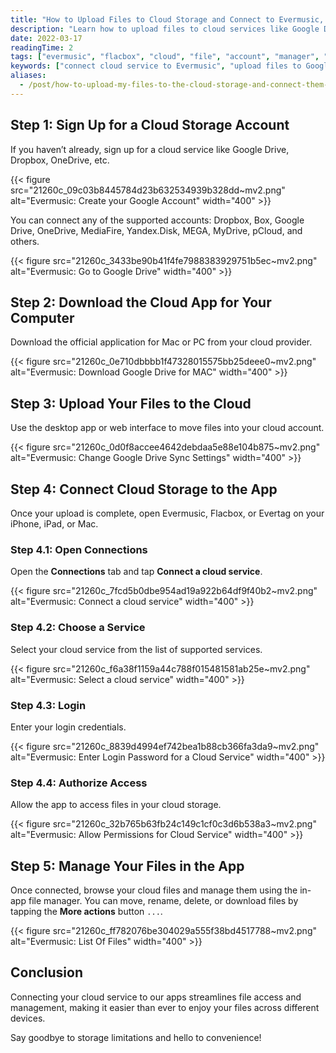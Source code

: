 ```yaml
---
title: "How to Upload Files to Cloud Storage and Connect to Evermusic, Flacbox, or Evertag"
description: "Learn how to upload files to cloud services like Google Drive, Dropbox, and OneDrive, and connect them to Evermusic, Flacbox, or Evertag for easy file access."
date: 2022-03-17
readingTime: 2
tags: ["evermusic", "flacbox", "cloud", "file", "account", "manager", "connect", "network", "service"]
keywords: ["connect cloud service to Evermusic", "upload files to Google Drive", "Flacbox cloud integration", "use OneDrive with Evermusic", "Evertag cloud file access", "connect Dropbox to iOS music player", "file manager for cloud services"]
aliases:
  - /post/how-to-upload-my-files-to-the-cloud-storage-and-connect-them-to-evermusic-flacbox-evertag/
---
```


## Step 1: Sign Up for a Cloud Storage Account

If you haven’t already, sign up for a cloud service like Google Drive, Dropbox, OneDrive, etc.

{{< figure src="21260c_09c03b8445784d23b632534939b328dd~mv2.png" alt="Evermusic: Create your Google Account" width="400" >}}

You can connect any of the supported accounts: Dropbox, Box, Google Drive, OneDrive, MediaFire, Yandex.Disk, MEGA, MyDrive, pCloud, and others.

{{< figure src="21260c_3433be90b41f4fe7988383929751b5ec~mv2.png" alt="Evermusic: Go to Google Drive" width="400" >}}

## Step 2: Download the Cloud App for Your Computer

Download the official application for Mac or PC from your cloud provider.

{{< figure src="21260c_0e710dbbbb1f47328015575bb25deee0~mv2.png" alt="Evermusic: Download Google Drive for MAC" width="400" >}}

## Step 3: Upload Your Files to the Cloud

Use the desktop app or web interface to move files into your cloud account.

{{< figure src="21260c_0d0f8accee4642debdaa5e88e104b875~mv2.png" alt="Evermusic: Change Google Drive Sync Settings" width="400" >}}

## Step 4: Connect Cloud Storage to the App

Once your upload is complete, open Evermusic, Flacbox, or Evertag on your iPhone, iPad, or Mac.

### Step 4.1: Open Connections

Open the **Connections** tab and tap **Connect a cloud service**.

{{< figure src="21260c_7fcd5b0dbe954ad19a922b64df9f40b2~mv2.png" alt="Evermusic: Connect a cloud service" width="400" >}}

### Step 4.2: Choose a Service

Select your cloud service from the list of supported services.

{{< figure src="21260c_f6a38f1159a44c788f015481581ab25e~mv2.png" alt="Evermusic: Select a cloud service" width="400" >}}

### Step 4.3: Login

Enter your login credentials.

{{< figure src="21260c_8839d4994ef742bea1b88cb366fa3da9~mv2.png" alt="Evermusic: Enter Login Password for a Cloud Service" width="400" >}}

### Step 4.4: Authorize Access

Allow the app to access files in your cloud storage.

{{< figure src="21260c_32b765b63fb24c149c1cf0c3d6b538a3~mv2.png" alt="Evermusic: Allow Permissions for Cloud Service" width="400" >}}

## Step 5: Manage Your Files in the App

Once connected, browse your cloud files and manage them using the in-app file manager. You can move, rename, delete, or download files by tapping the **More actions** button `...`.

{{< figure src="21260c_ff782076be304029a555f38bd4517788~mv2.png" alt="Evermusic: List Of Files" width="400" >}}

## Conclusion

Connecting your cloud service to our apps streamlines file access and management, making it easier than ever to enjoy your files across different devices.

Say goodbye to storage limitations and hello to convenience!